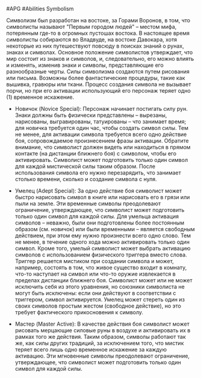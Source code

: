 #APG #Abilities
Symbolism

Символизм был разработан на востоке, за Горами Воронов, в том, что символисты называют "Первым городом людей" – местом мифа, потерянным где-то в огромных пустошах востока. В настоящее время символисты собираются во Владвуде, на востоке Давокара, хотя некоторые из них путешествуют повсюду в поисках знаний о рунах, знаках и символах. Основное положение символистов утверждает, что мир состоит из знаков и символов, и, следовательно, его можно влиять и изменять, изменив знаки и символы, представляющие его разнообразные черты. Силы символизма создаются путем рисования или письма. Возможны более фантастические процедуры, такие как вышивка, гравюры или ткани. Процесс создания символа не вызывает порчи, но при его активации использующий его персонаж теряет одно (1) временное искажение. 

- Новичок (Novice Special): Персонаж начинает постигать силу рун. Знаки должны быть физически представлены – вырезаны, нарисованы, выгравированы, татуированы – что занимает время; для новичка требуется один час, чтобы создать символ силы. Тем не менее, для активации символа требуется всего одно действие боя, сопровождаемое произнесением фразы активации. Обратите внимание, что символист должен видеть или находиться в прямом контакте (на дистанции ближнего боя) с символом, чтобы его активировать. Символист может подготовить только один символ для каждой мистической силы таким образом. После использования символа его нужно перезарядить, что занимает столько времени, сколько и создание символа с нуля. 

- Умелец (Adept Special): За одно действие боя символист может быстро нарисовать символ в книге или нарисовать его в грязи или пыли на земле. Эти временные символы преодолевают ограничение, утверждающее, что символист может подготовить только один символ для каждой силы. Для умельца активация символов – неважно, были они подготовлены более постоянным образом (см. новичок) или были временными – является свободным действием, при этом ему нужно произнести всего одно слово. Тем не менее, в течение одного хода можно активировать только один символ. Кроме того, умелый символист может выбрать активацию символов с использованием физического триггера вместо слова. Триггер решается мистиком при создании символа и может, например, состоять в том, что живое существо входит в комнату, что-то наступает на символ или что-то оружие извлекается в пределах дистанции ближнего боя. Символист может или не может исключить себя из этого уравнения, но союзники символиста не могут быть исключены: если они действуют в соответствии с триггером, символ активируется. Умелец может стереть один из своих символов простым жестом (свободное действие), но это требует фактического прикосновения к символу. 

- Мастер (Master Active): В качестве действия боя символист может рисовать мерцающие силовые руны в воздухе и активировать их в рамках того же действия. Таким образом, символы работают так же, как силы других традиций, за исключением того, что мистик теряет всего лишь одно временное искажение за каждую активацию. Эти мгновенные символы преодолевают ограничение, утверждающее, что символист может подготовить только один символ для каждой силы.  